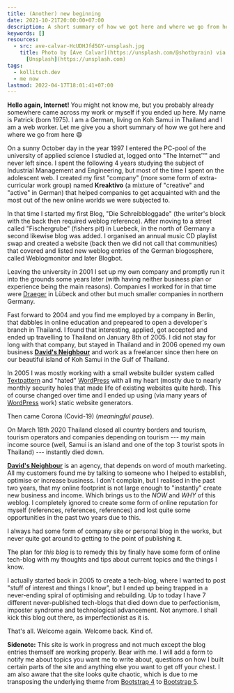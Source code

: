 ```yaml
---
title: (Another) new beginning
date: 2021-10-21T20:00:00+07:00
description: A short summary of how we got here and where we go from here.
keywords: []
resources:
  - src: ave-calvar-HcUDHJfd5GY-unsplash.jpg
    title: Photo by [Ave Calvar](https://unsplash.com/@shotbyrain) via
      [Unsplash](https://unsplash.com)
tags:
  - kollitsch.dev
  - me now
lastmod: 2022-04-17T18:01:41+07:00
---
```


**Hello again, Internet!** You might not know me, but you probably already somewhere came across my work or myself if you ended up here. My name is Patrick (born 1975). I am a German, living on Koh Samui in Thailand and I am a web worker. Let me give you a short summary of how we got here and where we go from here :smile:

On a sunny October day in the year 1997 I entered the PC-pool of the university of applied science I studied at, logged onto "The Internet&trade;" and never left since. I spent the following 4 years studying the subject of Industrial Management and Engineering, but most of the time I spent on the adolescent web. I created my first "company" (more some form of extra-curricular work group) named **Kreaktivo** (a mixture of "creative" and "active" in German) that helped companies to get acquainted with and the most out of the new online worlds we were subjected to.

In that time I started my first Blog, "Die Schreibbloggade" (the writer's block with the back then required weblog reference). After moving to a street called "Fischergrube" (fishers pit) in Luebeck, in the north of Germany a second likewise blog was added. I organised an annual music CD playlist swap and created a website (back then we did not call that communities) that covered and listed new weblog entries of the German blogosphere, called Weblogmonitor and later Blogbot.

Leaving the university in 2001 I set up my own company and promptly run it into the grounds some years later (with having neither business plan or experience being the main reasons). Companies I worked for in that time were [Draeger](https://www.draeger.com/) in L&uuml;beck and other but much smaller companies in northern Germany.

Fast forward to 2004 and you find me employed by a company in Berlin, that dabbles in online education and prepeared to open a developer's branch in Thailand. I found that interesting, applied, got accepted and ended up travelling to Thailand on January 8th of 2005. I did not stay for long with that company, but stayed in Thailand and in 2006 opened my own business [**David's Neighbour**](https://davids-neighbour.com/) and work as a freelancer since then here on our beautiful island of Koh Samui in the Gulf of Thailand.

In 2005 I was mostly working with a small website builder system called [Textpattern](https://textpattern.com/) and "hated" [WordPress](https://wordpress.org) with all my heart (mostly due to nearly monthly security holes that made life of existing websites quite hard). This of course changed over time and I ended up using (via many years of [WordPress](https://wordpress.org) work) static website generators.

Then came Corona (Covid-19) (_meaningful pause_).

On March 18th 2020 Thailand closed all country borders and tourism, tourism operators and companies depending on tourism --- my main income source (well, Samui is an island and one of the top 3 tourist spots in Thailand) --- instantly died down.

[**David's Neighbour**](https://davids-neighbour.com/) is an agency, that depends on word of mouth marketing. All my customers found me by talking to someone who I helped to establish, optimise or increase business. I don't complain, but I realised in the past two years, that my online footprint is not large enough to "instantly" create new business and income. Which brings us to the _NOW_ and _WHY_ of this weblog. I completely ignored to create some form of online reputation for myself (references, references, references) and lost quite some opportunities in the past two years due to this.

I always had some form of company site or personal blog in the works, but never quite got around to getting to the point of publishing it.

The plan for _this blog_ is to remedy this by finally have some form of online tech-blog with my thoughts and tips about current topics and the things I know.

I actually started back in 2005 to create a tech-blog, where I wanted to post "stuff of interest and things I know", but I ended up being trapped in a never-ending spiral of optimising and rebuilding. Up to today I have 7 different never-published tech-blogs that died down due to perfectionism, imposter syndrome and technological advancement. Not anymore. I shall kick this blog out there, as imperfectionist as it is.

That's all. Welcome again. Welcome back. Kind of.

**Sidenote:** This site is work in progress and not much except the blog entries themself are working properly. Bear with me. I will add a form to notify me about topics you want me to write about, questions on how I built certain parts of the site and anything else you want to get off your chest. I am also aware that the site looks quite chaotic, which is due to me transposing the underlying theme from [Bootstrap 4](https://getbootstrap.com/docs/4.6/getting-started/introduction/) to [Bootstrap 5](https://getbootstrap.com/docs/5.1/getting-started/introduction/).
